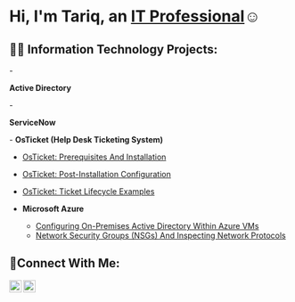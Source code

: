 <h1>Hi, I'm Tariq, an <a href="https://linkedin.com/in/tariqjerrodwilliams">IT Professional</a>☺</h1>

<h2>👨‍💻 Information Technology Projects:</h2>
-<p><b>Active Directory</b></p>
-<p><b>ServiceNow</b></p>
- <b>OsTicket (Help Desk Ticketing System)</b>

  - [OsTicket: Prerequisites And Installation](https://github.com/TariqJerrodWilliams/osticketinstall)

  - [OsTicket: Post-Installation Configuration](https://github.com/TariqJerrodWilliams/postinstallationconfiguration)

  - [OsTicket: Ticket Lifecycle Examples](https://github.com/TariqJerrodWilliams/ticketlifecycle)
 

- <b>Microsoft Azure</b>
  - [Configuring On-Premises Active Directory Within Azure VMs](https://github.com/joshmadakorcc/configure-ad)
  - [Network Security Groups (NSGs) And Inspecting Network Protocols](https://github.com/joshmadakorcc/azure-network-protocols)

<h2>🤳Connect With Me:</h2>

<a href=www.linkedin.com/in/tariq-williams>
  <img align="left" alt="Tariq | LinkedIn" width="22px" 
  src="https://cdn.jsdelivr.net/npm/simple-icons@v3/icons/linkedin.svg" />
</a>

<a href=https://www.instagram.com/zeustar_iq/>
  <img align="left" alt="Tariq | Instagram" width="22px" 
  src="https://cdn.jsdelivr.net/npm/simple-icons@v3/icons/instagram.svg" />
</a>

